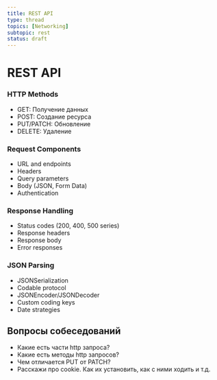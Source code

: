 ```yaml
---
title: REST API
type: thread
topics: [Networking]
subtopic: rest
status: draft
---
```


# REST API


### HTTP Methods
- GET: Получение данных
- POST: Создание ресурса
- PUT/PATCH: Обновление
- DELETE: Удаление

### Request Components
- URL and endpoints
- Headers
- Query parameters
- Body (JSON, Form Data)
- Authentication

### Response Handling
- Status codes (200, 400, 500 series)
- Response headers
- Response body
- Error responses

### JSON Parsing
- JSONSerialization
- Codable protocol
- JSONEncoder/JSONDecoder
- Custom coding keys
- Date strategies

## Вопросы собеседований
- Какие есть части http запроса?
- Какие есть методы http запросов?
- Чем отличается PUT от PATCH?
- Расскажи про cookie. Как их установить, как с ними ходить и т.д.


